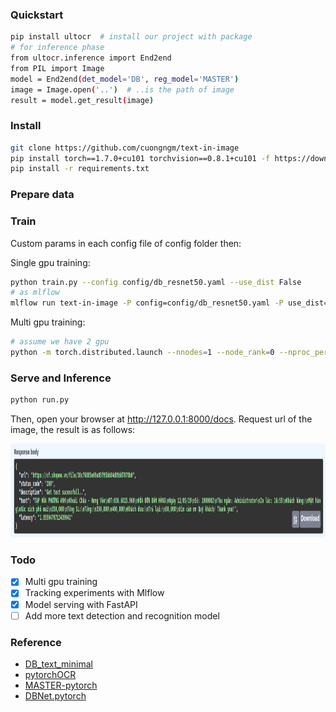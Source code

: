 ### Quickstart
```bash
pip install ultocr  # install our project with package
# for inference phase
from ultocr.inference import End2end
from PIL import Image
model = End2end(det_model='DB', reg_model='MASTER')
image = Image.open('..')  # ..is the path of image
result = model.get_result(image)
```

### Install
```bash
git clone https://github.com/cuongngm/text-in-image
pip install torch==1.7.0+cu101 torchvision==0.8.1+cu101 -f https://download.pytorch.org/whl/torch_stable.html
pip install -r requirements.txt
```
### Prepare data

### Train
Custom params in each config file of config folder then:

Single gpu training:
```bash
python train.py --config config/db_resnet50.yaml --use_dist False
# as mlflow
mlflow run text-in-image -P config=config/db_resnet50.yaml -P use_dist=False -P device=1
```
Multi gpu training:
```bash
# assume we have 2 gpu
python -m torch.distributed.launch --nnodes=1 --node_rank=0 --nproc_per_node=2 --master_addr=127.0.0.1 --master_post=5555 train.py --config config/db_resnet50.yaml
```

### Serve and Inference
```bash
python run.py
```
Then, open your browser at http://127.0.0.1:8000/docs. Request url of the image, the result is as follows:
<!--
![](assets/fastapi.png)
![](https://github.com/cuongngm/text-in-image/blob/master/assets/fastapi.png)
-->

<div align=center>
<img src="https://github.com/cuongngm/text-in-image/blob/master/assets/fastapi.png" width="1000" height="150" />
</div>

### Todo
- [x] Multi gpu training
- [x] Tracking experiments with Mlflow
- [x] Model serving with FastAPI
- [ ] Add more text detection and recognition model

### Reference
- [DB_text_minimal](https://github.com/huyhoang17/DB_text_minimal)
- [pytorchOCR](https://github.com/BADBADBADBOY/pytorchOCR)
- [MASTER-pytorch](https://github.com/wenwenyu/MASTER-pytorch)
- [DBNet.pytorch](https://github.com/WenmuZhou/DBNet.pytorch)
